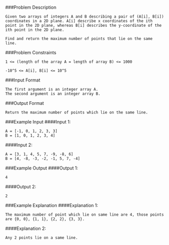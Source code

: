 ###Problem Description
```
Given two arrays of integers A and B describing a pair of (A[i], B[i]) coordinates in a 2D plane. A[i] describe x coordinates of the ith point in the 2D plane, whereas B[i] describes the y-coordinate of the ith point in the 2D plane.

Find and return the maximum number of points that lie on the same line.
```


###Problem Constraints
```
1 <= (length of the array A = length of array B) <= 1000

-10^5 <= A[i], B[i] <= 10^5
```


###Input Format
```
The first argument is an integer array A.
The second argument is an integer array B.
```


###Output Format
```
Return the maximum number of points which lie on the same line.
```



###Example Input
####Input 1:

```
A = [-1, 0, 1, 2, 3, 3]
B = [1, 0, 1, 2, 3, 4]
```
####Input 2:

```
A = [3, 1, 4, 5, 7, -9, -8, 6]
B = [4, -8, -3, -2, -1, 5, 7, -4]
```

###Example Output
####Output 1:

```
4
```
####Output 2:

```
2
```


###Example Explanation
####Explanation 1:

```
The maximum number of point which lie on same line are 4, those points are {0, 0}, {1, 1}, {2, 2}, {3, 3}.
```
####Explanation 2:

```
Any 2 points lie on a same line.
```